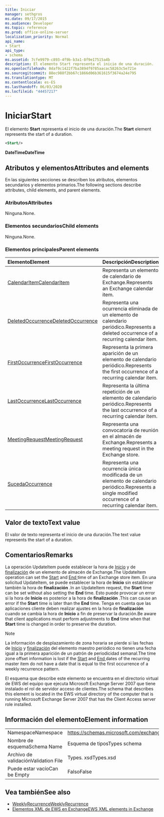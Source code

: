 ```yaml
---
title: Iniciar
manager: sethgros
ms.date: 09/17/2015
ms.audience: Developer
ms.topic: reference
ms.prod: office-online-server
localization_priority: Normal
api_name:
- Start
api_type:
- schema
ms.assetid: 7cfe9979-c893-4f9b-b3a1-8f9e17515a4b
description: El elemento Start representa el inicio de una duración.
ms.openlocfilehash: 0daf9c1422f7ba3894f9785aacac58263c5e721e
ms.sourcegitcommit: 88ec988f2bb67c1866d06b361615f3674a24e795
ms.translationtype: MT
ms.contentlocale: es-ES
ms.lasthandoff: 06/03/2020
ms.locfileid: "44457217"
---
```

# <a name="start"></a><span data-ttu-id="38199-103">Iniciar</span><span class="sxs-lookup"><span data-stu-id="38199-103">Start</span></span>

<span data-ttu-id="38199-104">El elemento **Start** representa el inicio de una duración.</span><span class="sxs-lookup"><span data-stu-id="38199-104">The **Start** element represents the start of a duration.</span></span> 
  
```xml
<Start/>
```

<span data-ttu-id="38199-105">**DateTime**</span><span class="sxs-lookup"><span data-stu-id="38199-105">**DateTime**</span></span>

## <a name="attributes-and-elements"></a><span data-ttu-id="38199-106">Atributos y elementos</span><span class="sxs-lookup"><span data-stu-id="38199-106">Attributes and elements</span></span>

<span data-ttu-id="38199-107">En las siguientes secciones se describen los atributos, elementos secundarios y elementos primarios.</span><span class="sxs-lookup"><span data-stu-id="38199-107">The following sections describe attributes, child elements, and parent elements.</span></span>
  
### <a name="attributes"></a><span data-ttu-id="38199-108">Atributos</span><span class="sxs-lookup"><span data-stu-id="38199-108">Attributes</span></span>

<span data-ttu-id="38199-109">Ninguna.</span><span class="sxs-lookup"><span data-stu-id="38199-109">None.</span></span>
  
### <a name="child-elements"></a><span data-ttu-id="38199-110">Elementos secundarios</span><span class="sxs-lookup"><span data-stu-id="38199-110">Child elements</span></span>

<span data-ttu-id="38199-111">Ninguna.</span><span class="sxs-lookup"><span data-stu-id="38199-111">None.</span></span>
  
### <a name="parent-elements"></a><span data-ttu-id="38199-112">Elementos principales</span><span class="sxs-lookup"><span data-stu-id="38199-112">Parent elements</span></span>

|<span data-ttu-id="38199-113">**Elemento**</span><span class="sxs-lookup"><span data-stu-id="38199-113">**Element**</span></span>|<span data-ttu-id="38199-114">**Descripción**</span><span class="sxs-lookup"><span data-stu-id="38199-114">**Description**</span></span>|
|:-----|:-----|
|[<span data-ttu-id="38199-115">CalendarItem</span><span class="sxs-lookup"><span data-stu-id="38199-115">CalendarItem</span></span>](calendaritem.md) <br/> |<span data-ttu-id="38199-116">Representa un elemento de calendario de Exchange.</span><span class="sxs-lookup"><span data-stu-id="38199-116">Represents an Exchange calendar item.</span></span>  <br/> |
|[<span data-ttu-id="38199-117">DeletedOccurrence</span><span class="sxs-lookup"><span data-stu-id="38199-117">DeletedOccurrence</span></span>](deletedoccurrence.md) <br/> |<span data-ttu-id="38199-118">Representa una ocurrencia eliminada de un elemento de calendario periódico.</span><span class="sxs-lookup"><span data-stu-id="38199-118">Represents a deleted occurrence of a recurring calendar item.</span></span>  <br/> |
|[<span data-ttu-id="38199-119">FirstOccurrence</span><span class="sxs-lookup"><span data-stu-id="38199-119">FirstOccurrence</span></span>](firstoccurrence.md) <br/> |<span data-ttu-id="38199-120">Representa la primera aparición de un elemento de calendario periódico.</span><span class="sxs-lookup"><span data-stu-id="38199-120">Represents the first occurrence of a recurring calendar item.</span></span>  <br/> |
|[<span data-ttu-id="38199-121">LastOccurrence</span><span class="sxs-lookup"><span data-stu-id="38199-121">LastOccurrence</span></span>](lastoccurrence.md) <br/> |<span data-ttu-id="38199-122">Representa la última repetición de un elemento de calendario periódico.</span><span class="sxs-lookup"><span data-stu-id="38199-122">Represents the last occurrence of a recurring calendar item.</span></span>  <br/> |
|[<span data-ttu-id="38199-123">MeetingRequest</span><span class="sxs-lookup"><span data-stu-id="38199-123">MeetingRequest</span></span>](meetingrequest.md) <br/> |<span data-ttu-id="38199-124">Representa una convocatoria de reunión en el almacén de Exchange.</span><span class="sxs-lookup"><span data-stu-id="38199-124">Represents a meeting request in the Exchange store.</span></span>  <br/> |
|[<span data-ttu-id="38199-125">Suceda</span><span class="sxs-lookup"><span data-stu-id="38199-125">Occurrence</span></span>](occurrence.md) <br/> |<span data-ttu-id="38199-126">Representa una ocurrencia única modificada de un elemento de calendario periódico.</span><span class="sxs-lookup"><span data-stu-id="38199-126">Represents a single modified occurrence of a recurring calendar item.</span></span>  <br/> |
   
## <a name="text-value"></a><span data-ttu-id="38199-127">Valor de texto</span><span class="sxs-lookup"><span data-stu-id="38199-127">Text value</span></span>

<span data-ttu-id="38199-128">El valor de texto representa el inicio de una duración.</span><span class="sxs-lookup"><span data-stu-id="38199-128">The text value represents the start of a duration.</span></span>
  
## <a name="remarks"></a><span data-ttu-id="38199-129">Comentarios</span><span class="sxs-lookup"><span data-stu-id="38199-129">Remarks</span></span>

<span data-ttu-id="38199-130">La operación UpdateItem puede establecer la hora de [Inicio](start.md) y de [finalización](end-ex15websvcsotherref.md) de un elemento de almacén de Exchange.</span><span class="sxs-lookup"><span data-stu-id="38199-130">The UpdateItem operation can set the [Start](start.md) and [End ](end-ex15websvcsotherref.md) time of an Exchange store item.</span></span> <span data-ttu-id="38199-131">En una solicitud UpdateItem, se puede establecer la hora de **Inicio** sin establecer también la hora de **finalización** .</span><span class="sxs-lookup"><span data-stu-id="38199-131">In an UpdateItem request, the **Start** time can be set without also setting the **End** time.</span></span> <span data-ttu-id="38199-132">Esto puede provocar un error si la hora de **Inicio** es posterior a la hora de **finalización** .</span><span class="sxs-lookup"><span data-stu-id="38199-132">This can cause an error if the **Start** time is later than the **End** time.</span></span> <span data-ttu-id="38199-133">Tenga en cuenta que las aplicaciones cliente deben realizar ajustes en la hora de **finalización** cuando se cambia la hora de **Inicio** a fin de preservar la duración.</span><span class="sxs-lookup"><span data-stu-id="38199-133">Be aware that client applications must perform adjustments to **End** time when that **Start** time is changed in order to preserve the duration.</span></span> 
  
> [!NOTE]
> <span data-ttu-id="38199-134">La información de desplazamiento de zona horaria se pierde si las fechas de [Inicio](start.md) y [finalización](end-ex15websvcsotherref.md) del elemento maestro periódico no tienen una fecha igual a la primera aparición de un patrón de periodicidad semanal.</span><span class="sxs-lookup"><span data-stu-id="38199-134">The time zone offset information is lost if the [Start](start.md) and [End ](end-ex15websvcsotherref.md) dates of the recurring master item do not have a date that is equal to the first occurrence of a weekly recurrence pattern.</span></span> 
  
<span data-ttu-id="38199-135">El esquema que describe este elemento se encuentra en el directorio virtual de EWS del equipo que ejecuta Microsoft Exchange Server 2007 que tiene instalado el rol de servidor acceso de clientes.</span><span class="sxs-lookup"><span data-stu-id="38199-135">The schema that describes this element is located in the EWS virtual directory of the computer that is running Microsoft Exchange Server 2007 that has the Client Access server role installed.</span></span>
  
## <a name="element-information"></a><span data-ttu-id="38199-136">Información del elemento</span><span class="sxs-lookup"><span data-stu-id="38199-136">Element information</span></span>

|||
|:-----|:-----|
|<span data-ttu-id="38199-137">Namespace</span><span class="sxs-lookup"><span data-stu-id="38199-137">Namespace</span></span>  <br/> |https://schemas.microsoft.com/exchange/services/2006/types  <br/> |
|<span data-ttu-id="38199-138">Nombre de esquema</span><span class="sxs-lookup"><span data-stu-id="38199-138">Schema Name</span></span>  <br/> |<span data-ttu-id="38199-139">Esquema de tipos</span><span class="sxs-lookup"><span data-stu-id="38199-139">Types schema</span></span>  <br/> |
|<span data-ttu-id="38199-140">Archivo de validación</span><span class="sxs-lookup"><span data-stu-id="38199-140">Validation File</span></span>  <br/> |<span data-ttu-id="38199-141">Types. xsd</span><span class="sxs-lookup"><span data-stu-id="38199-141">Types.xsd</span></span>  <br/> |
|<span data-ttu-id="38199-142">Puede estar vacío</span><span class="sxs-lookup"><span data-stu-id="38199-142">Can be Empty</span></span>  <br/> |<span data-ttu-id="38199-143">Falso</span><span class="sxs-lookup"><span data-stu-id="38199-143">False</span></span>  <br/> |
   
## <a name="see-also"></a><span data-ttu-id="38199-144">Vea también</span><span class="sxs-lookup"><span data-stu-id="38199-144">See also</span></span>

- [<span data-ttu-id="38199-145">WeeklyRecurrence</span><span class="sxs-lookup"><span data-stu-id="38199-145">WeeklyRecurrence</span></span>](weeklyrecurrence.md)
- [<span data-ttu-id="38199-146">Elementos XML de EWS en Exchange</span><span class="sxs-lookup"><span data-stu-id="38199-146">EWS XML elements in Exchange</span></span>](ews-xml-elements-in-exchange.md)

